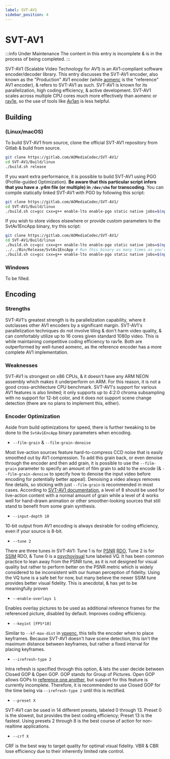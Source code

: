 ```yaml
---
label: SVT-AV1
sidebar_position: 4
---
```


# SVT-AV1

:::info Under Maintenance
The content in this entry is incomplete & is in the process of being completed.
:::

SVT-AV1 (Scalable Video Technology for AV1) is an AV1-compliant software encoder/decoder library. This entry discusses the SVT-AV1 encoder, also known as the "Production" AV1 encoder (while [aomenc](../encoders/aomenc.md) is the "reference" AV1 encoder), & refers to SVT-AV1 as such. SVT-AV1 is known for its parallelization, high coding efficiency, & active development. SVT-AV1 scales across multiple CPU cores much more effectively than aomenc or [rav1e](../encoders/rav1e.md), so the use of tools like [Av1an](../utilities/av1an.md) is less helpful.

## Building

### (Linux/macOS)

To build SVT-AV1 from source, clone the official SVT-AV1 repository from Gitlab & build from source.

```zsh
git clone https://gitlab.com/AOMediaCodec/SVT-AV1/
cd SVT-AV1/Build/linux
./build.sh release
```

If you want extra performance, it is possible to build SVT-AV1 using PGO (Profile-guided Optimization). **Be aware that this particular script infers that you have a .y4m file (or multiple) in `/dev/shm` for transcoding**. You can compile statically linked SVT-AV1 with PGO by following this script:

```zsh
git clone https://gitlab.com/AOMediaCodec/SVT-AV1/
cd SVT-AV1/Build/linux
./build.sh cc=gcc cxx=g++ enable-lto enable-pgo static native jobs=$(nproc) pgo-dir=/dev/shm pgo-videos=/dev/shm release
```

If you wish to store videos elsewhere or provide custom parameters to the SvtAv1EncApp binary, try this script:

```zsh
git clone https://gitlab.com/AOMediaCodec/SVT-AV1/
cd SVT-AV1/Build/linux
./build.sh cc=gcc cxx=g++ enable-lto enable-pgo static native jobs=$(nproc) pgo-dir=/dev/shm pgo-compile-gen release
../../Bin/Release/SvtAv1EncApp # Run this binary as many times as you'd like with arguments of your choice to collect data
./build.sh cc=gcc cxx=g++ enable-lto enable-pgo static native jobs=$(nproc) pgo-dir=/dev/shm pgo-compile-use release
```

### Windows

To be filled.

## Encoding

### Strengths

SVT-AV1's greatest strength is its parallelization capability, where it outclasses other AV1 encoders by a significant margin. SVT-AV1's parallelization techniques do not involve tiling & don't harm video quality, & can comfortably utilize up to 16 cores given standard 1080p video. This is while maintaining competitive coding efficiency to rav1e. Both are outperformed by well-tuned aomenc, as the reference encoder has a more complete AV1 implementation.

### Weaknesses

SVT-AV1 is strongest on x86 CPUs, & it doesn't have any ARM NEON assembly which makes it underperform on ARM. For this reason, it is not a good cross-architecture CPU benchmark. SVT-AV1's support for various AV1 features is also limited; it only supports up to 4:2:0 chroma subsampling with no support for 12-bit color, and it does not support scene change detection (there are no plans to implement this, either).

### Encoder Optimization

Aside from build optimizations for speed, there is further tweaking to be done to the `SvtAv1EncApp` binary parameters when encoding.

- `--film-grain` & `--film-grain-denoise`

Most live-action sources feature hard-to-compress CCD noise that is easily smoothed out by AV1 compression. To add this grain back, or even denoise through the encoder and then add grain, it is possible to use the `--film-grain` parameter to specify an amount of film grain to add to the encode (& `--film-grain-denoise` to specify how to denoise the input video before encoding for potentially better appeal). Denoising a video always removes fine details, so sticking with just `--film-grain` is recommended in most cases. According to [SVT-AV1 documentation](https://gitlab.com/AOMediaCodec/SVT-AV1/-/blob/master/Docs/CommonQuestions.md#practical-advice-on-grain-synthesis), a level of 8 should be used for live-action content with a normal amount of grain while a level of 4 works well for hand-drawn animation or other smoother-looking sources that still stand to benefit from some grain synthesis.

- `--input-depth 10`

10-bit output from AV1 encoding is always desirable for coding efficiency, even if your source is 8-bit.

- `--tune 2`

There are three tunes in SVT-AV1: Tune 1 is for [PSNR](../metrics/PSNR.md) [RDO](../introduction/psychovisual.md), Tune 2 is for [SSIM](../metrics/SSIM.md) RDO, & Tune 0 is a [psychovisual](../introduction/psychovisual.md) tune labeled VQ. It has been common practice to lean away from the PSNR tune, as it is not designed for visual quality but rather to perform better on the PSNR metric which is widely considered to be inconsistent with our human perception of fidelity. Using the VQ tune is a safe bet for now, but many believe the newer SSIM tune provides better visual fidelity. This is anecdotal, & has yet to be meaningfully proven

- `--enable-overlays 1`

Enables overlay pictures to be used as additional reference frames for the referenced picture, disabled by default. Improves coding efficiency.

- `--keyint [FPS*10]` 

Similar to `--kf-max-dist` in [vpxenc](../encoders/vpxenc.md), this tells the encoder when to place keyframes. Because SVT-AV1 doesn't have scene detection, this isn't the maximum distance between keyframes, but rather a fixed interval for placing keyframes.

- `--irefresh-type 2`

Intra refresh is specified through this option, & lets the user decide between Closed GOP & Open GOP. GOP stands for Group of Pictures. Open GOP allows GOPs to [reference one another](https://ottverse.com/closed-gop-open-gop-idr/), but support for this feature is currently incomplete. Therefore, it is recommended to use Closed GOP for the time being via `--irefresh-type 2` until this is rectified.

- `--preset X`

SVT-AV1 can be used in 14 different presets, labeled 0 through 13. Preset 0 is the slowest, but provides the best coding efficiency; Preset 13 is the fastest. Using presets 2 through 8 is the best course of action for non-realtime applications.

- `--crf X`

CRF is the best way to target quality for optimal visual fidelity. VBR & CBR lose efficiency due to their inherently limited rate control.